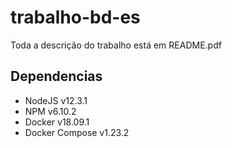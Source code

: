 # trabalho-bd-es

Toda a descrição do trabalho está em README.pdf

## Dependencias
- NodeJS v12.3.1
- NPM v6.10.2
- Docker v18.09.1
- Docker Compose v1.23.2

